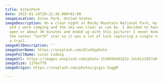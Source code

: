 ```yaml
---
title: EstesPark
date: 2022-01-14T20:21:39.000+01:00
imageLocation: Estes Park, United States
imageDescription: On a clear night at Rocky Mountain National Park, my three friends
  and i were camping and the sky was clear as can be. I decided to have my shutter
  open or about 30 minutes and ended up with this picture! I never knew i would find
  the center “north” star so it was a lot of luck capturing a single star without
  a trail.
imageAltDescription: ''
imageUserName: https://unsplash.com/@luddyphoto
imageFullName: Lucas Ludwig
imageUrl: https://images.unsplash.com/photo-1536036483252-1dc4112957a9?ixlib=rb-1.2.1&ixid=MnwxMjA3fDB8MHxwaG90by1wYWdlfHx8fGVufDB8fHx8&auto=format&fit=crop&w=1176&q=80
imageSize: 1176x779
imageOrigin: https://unsplash.com/photos/gcgys-IoggM

---
```

